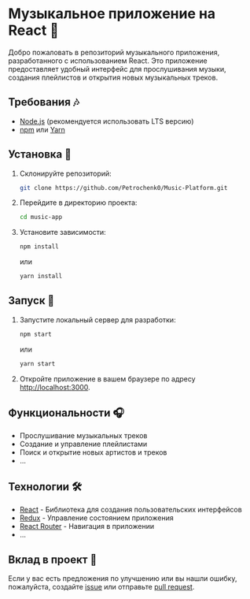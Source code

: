 # Музыкальное приложение на React 🎵

Добро пожаловать в репозиторий музыкального приложения, разработанного с использованием React. Это приложение предоставляет удобный интерфейс для прослушивания музыки, создания плейлистов и открытия новых музыкальных треков.

## Требования 🎶

- [Node.js](https://nodejs.org/) (рекомендуется использовать LTS версию)
- [npm](https://www.npmjs.com/) или [Yarn](https://yarnpkg.com/)

## Установка 🚀

1. Склонируйте репозиторий:

    ```bash
    git clone https://github.com/Petrochenk0/Music-Platform.git
    ```

2. Перейдите в директорию проекта:

    ```bash
    cd music-app
    ```

3. Установите зависимости:

    ```bash
    npm install
    ```

    или

    ```bash
    yarn install
    ```

## Запуск 🎉

1. Запустите локальный сервер для разработки:

    ```bash
    npm start
    ```

    или

    ```bash
    yarn start
    ```

2. Откройте приложение в вашем браузере по адресу [http://localhost:3000](http://localhost:3000).

## Функциональности 🎧

- Прослушивание музыкальных треков
- Создание и управление плейлистами
- Поиск и открытие новых артистов и треков
- ...

## Технологии 🛠️

- [React](https://reactjs.org/) - Библиотека для создания пользовательских интерфейсов
- [Redux](https://redux.js.org/) - Управление состоянием приложения
- [React Router](https://reactrouter.com/) - Навигация в приложении
- ...

## Вклад в проект 🤝

Если у вас есть предложения по улучшению или вы нашли ошибку, пожалуйста, создайте [issue](https://github.com/your-username/music-app/issues) или отправьте [pull request](https://github.com/your-username/music-app/pulls).

